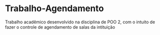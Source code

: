 # Trabalho-Agendamento
Trabalho acadêmico desenvolvido na disciplina de POO 2, com o intuito de fazer o controle de agendamento de salas da intituição
